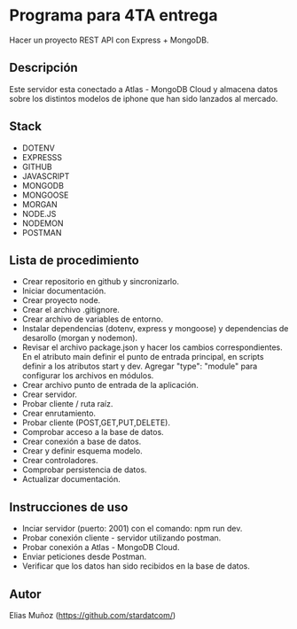 # Programa para 4TA entrega
Hacer un proyecto REST API con Express + MongoDB.

## Descripción
Este servidor esta conectado a Atlas - MongoDB Cloud y almacena datos sobre los distintos modelos de iphone que han sido lanzados al mercado.

## Stack
* DOTENV
* EXPRESSS
* GITHUB
* JAVASCRIPT
* MONGODB
* MONGOOSE
* MORGAN
* NODE.JS
* NODEMON
* POSTMAN

## Lista de procedimiento
* Crear repositorio en github y sincronizarlo.
* Iniciar documentación.
* Crear proyecto node.
* Crear el archivo .gitignore.
* Crear archivo de variables de entorno.
* Instalar dependencias (dotenv, express y mongoose) y dependencias de desarollo (morgan y nodemon).
* Revisar el archivo package.json y hacer los cambios correspondientes. En el atributo main definir el punto de entrada principal, en scripts definir a los atributos start y dev. Agregar "type": "module" para configurar los archivos en módulos. 
* Crear archivo punto de entrada de la aplicación.
* Crear servidor.
* Probar cliente / ruta raíz.
* Crear enrutamiento.
* Probar cliente (POST,GET,PUT,DELETE).
* Comprobar acceso a la base de datos.
* Crear conexión a base de datos.
* Crear y definir esquema modelo.
* Crear controladores.
* Comprobar persistencia de datos.
* Actualizar documentación.
 
 ## Instrucciones de uso
 * Inciar servidor (puerto: 2001) con  el comando: npm  run dev.
 * Probar conexión cliente - servidor utilizando postman. 
 * Probar conexión a Atlas - MongoDB Cloud.
 * Enviar peticiones desde Postman.
 * Verificar que los datos han sido recibidos en la base de datos.

## Autor
Elias Muñoz (https://github.com/stardatcom/)